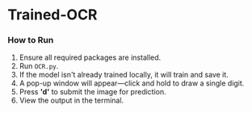 # Trained-OCR

### How to Run

1. Ensure all required packages are installed.  
2. Run `OCR.py`.  
3. If the model isn't already trained locally, it will train and save it.  
4. A pop-up window will appear—click and hold to draw a single digit.  
5. Press **'d'** to submit the image for prediction.  
6. View the output in the terminal.  
